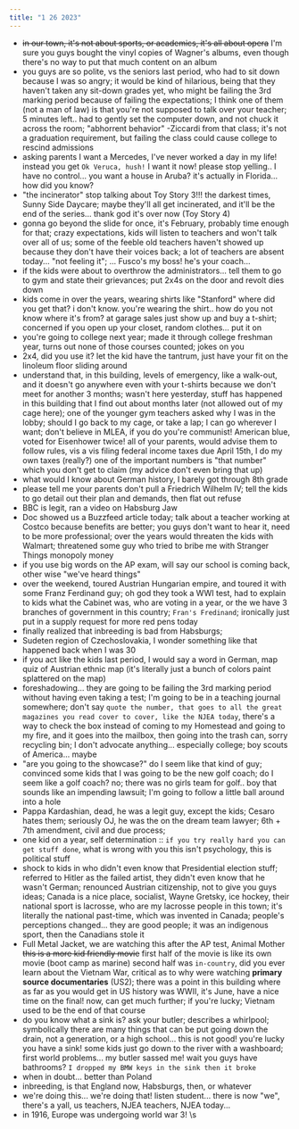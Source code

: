 ```yaml
---
title: "1 26 2023"
---
```

- ~~in our town, it's not about sports, or academics, it's all about opera~~ I'm sure you guys bought the vinyl copies of Wagner's albums, even though there's no way to put that much content on an album
- you guys are so polite, vs the seniors last period, who had to sit down because I was so angry; it would be kind of hilarious, being that they haven't taken any sit-down grades yet, who might be failing the 3rd marking period because of failing the expectations; I think one of them (not a man of law) is that you're not supposed to talk over your teacher; 5 minutes left.. had to gently set the computer down, and not chuck it across the room; "abhorrent behavior" -Ziccardi from that class; it's not a graduation requirement, but failing the class could cause college to rescind admissions
- asking parents I want a Mercedes, I've never worked a day in my life! instead you get `Ok Veruca, hush!` I want it now! please stop yelling.. I have no control... you want a house in Aruba? it's actually in Florida... how did you know?
- "the incinerator" stop talking about Toy Story 3!!! the darkest times, Sunny Side Daycare; maybe they'll all get incinerated, and it'll be the end of the series... thank god it's over now (Toy Story 4)
- gonna go beyond the slide for once, it's February, probably time enough for that; crazy expectations, kids will listen to teachers and won't talk over all of us; some of the feeble old teachers haven't showed up because they don't have their voices back; a lot of teachers are absent today... "not feeling it"; ... Fusco's my boss! he's your coach... 
- if the kids were about to overthrow the administrators... tell them to go to gym and state their grievances; put 2x4s on the door and revolt dies down
- kids come in over the years, wearing shirts like "Stanford" where did you get that? i don't know. you're wearing the shirt.. how do you not know where it's from? at garage sales just show up and buy a t-shirt; concerned if you open up your closet, random clothes... put it on
- you're going to college next year; made it through college freshman year, turns out none of those courses counted; jokes on you
- 2x4, did you use it? let the kid have the tantrum, just have your fit on the linoleum floor sliding around
- understand that, in this building, levels of emergency, like a walk-out, and it doesn't go anywhere even with your t-shirts because we don't meet for another 3 months; wasn't here yesterday, stuff has happened in this building that I find out about months later (not allowed out of my cage here); one of the younger gym teachers asked why I was in the lobby; should I go back to my cage, or take a lap; I can go wherever I want; don't believe in MLEA, if you do you're communist! American blue, voted for Eisenhower twice! all of your parents, would advise them to follow rules, vis a vis filing federal income taxes due April 15th, I do my own taxes (really?) one of the important numbers is "that number" which you don't get to claim (my advice don't even bring that up)
- what would I know about German history, I barely got through 8th grade
- please tell me your parents don't pull a Friedrich Wilhelm IV; tell the kids to go detail out their plan and demands, then flat out refuse
- BBC is legit, ran a video on Habsburg Jaw
- Doc showed us a Buzzfeed article today; talk about a teacher working at Costco because benefits are better; you guys don't want to hear it, need to be more professional; over the years would threaten the kids with Walmart; threatened some guy who tried to bribe me with Stranger Things monopoly money
- if you use big words on the AP exam, will say our school is coming back, other wise "we've heard things"
- over the weekend, toured Austrian Hungarian empire, and toured it with some Franz Ferdinand guy; oh god they took a WWI test, had to explain to kids what the Cabinet was, who are voting in a year, or the we have 3 branches of government in this country; `Fran's Fredinand`; ironically just put in a supply request for more red pens today
- finally realized that inbreeding is bad from Habsburgs;
- Sudeten region of Czechoslovakia, I wonder something like that happened back when I was 30
- if you act like the kids last period, I would say a word in German, map quiz of Austrian ethnic map (it's literally just a bunch of colors paint splattered on the map)
- foreshadowing... they are going to be failing the 3rd marking period without having even taking a test; I'm going to be in a teaching journal somewhere; don't say `quote the number, that goes to all the great magazines you read cover to cover, like the NJEA today`, there's a way to check the box instead of coming to my Homestead and going to my fire, and it goes into the mailbox, then going into the trash can, sorry recycling bin; I don't advocate anything... especially college; boy scouts of America... maybe
- "are you going to the showcase?" do I seem like that kind of guy; convinced some kids that I was going to be the new golf coach; do I seem like a golf coach? no; there was no girls team for golf.. boy that sounds like an impending lawsuit; I'm going to follow a little ball around into a hole
- Pappa Kardashian, dead, he was a legit guy, except the kids; Cesaro hates them; seriously OJ, he was the on the dream team lawyer; 6th + 7th amendment, civil and due process;
- one kid on a year, self determination :: `if you try really hard you can get stuff done`, what is wrong with you this isn't psychology, this is political stuff
- shock to kids in who didn't even know that Presidential election stuff; referred to Hitler as the failed artist, they didn't even know that he wasn't German; renounced Austrian citizenship, not to give you guys ideas; Canada is a nice place, socialist, Wayne Gretsky, ice hockey, their national sport is lacrosse, who are my lacrosse people in this town; it's literally the national past-time, which was invented in Canada; people's perceptions changed... they are good people; it was an indigenous sport, then the Canadians stole it
- Full Metal Jacket, we are watching this after the AP test, Animal Mother ~~this is a more kid friendly movie~~ first half of the movie is like its own movie (boot camp as marine) second half was `in-country`, did you ever learn about the Vietnam War, critical as to why were watching **primary source documentaries** (US2); there was a point in this building where as far as you would get in US history was WWII, it's June, have a nice time on the final! now, can get much further; if you're lucky; Vietnam used to be the end of that course
- do you know what a sink is? ask your butler; describes a whirlpool; symbolically there are many things that can be put going down the drain, not a generation, or a high school... this is not good! you're lucky you have a sink! some kids just go down to the river with a washboard; first world problems... my butler sassed me! wait you guys have bathrooms? `I dropped my BMW keys in the sink then it broke`
- when in doubt... better than Poland
- inbreeding, is that England now, Habsburgs, then, or whatever
- we're doing this... we're doing that! listen student... there is now "we", there's a yall, us teachers, NJEA teachers, NJEA today...
- in 1916, Europe was undergoing world war 3! \\s